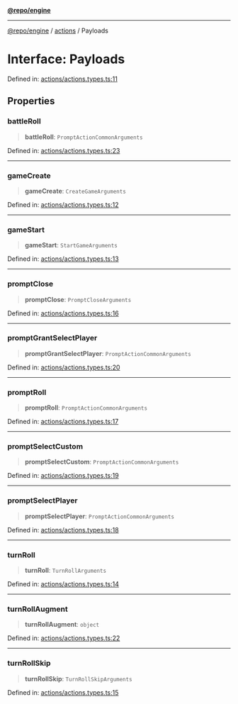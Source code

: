 [**@repo/engine**](../../README.md)

***

[@repo/engine](../../modules.md) / [actions](../README.md) / Payloads

# Interface: Payloads

Defined in: [actions/actions.types.ts:11](https://github.com/alexqguo/drinking-board-game-v3/blob/f4b30ce3bbff29fdc5168537ad19cad53cf85dbb/packages/engine/src/actions/actions.types.ts#L11)

## Properties

### battleRoll

> **battleRoll**: `PromptActionCommonArguments`

Defined in: [actions/actions.types.ts:23](https://github.com/alexqguo/drinking-board-game-v3/blob/f4b30ce3bbff29fdc5168537ad19cad53cf85dbb/packages/engine/src/actions/actions.types.ts#L23)

***

### gameCreate

> **gameCreate**: `CreateGameArguments`

Defined in: [actions/actions.types.ts:12](https://github.com/alexqguo/drinking-board-game-v3/blob/f4b30ce3bbff29fdc5168537ad19cad53cf85dbb/packages/engine/src/actions/actions.types.ts#L12)

***

### gameStart

> **gameStart**: `StartGameArguments`

Defined in: [actions/actions.types.ts:13](https://github.com/alexqguo/drinking-board-game-v3/blob/f4b30ce3bbff29fdc5168537ad19cad53cf85dbb/packages/engine/src/actions/actions.types.ts#L13)

***

### promptClose

> **promptClose**: `PromptCloseArguments`

Defined in: [actions/actions.types.ts:16](https://github.com/alexqguo/drinking-board-game-v3/blob/f4b30ce3bbff29fdc5168537ad19cad53cf85dbb/packages/engine/src/actions/actions.types.ts#L16)

***

### promptGrantSelectPlayer

> **promptGrantSelectPlayer**: `PromptActionCommonArguments`

Defined in: [actions/actions.types.ts:20](https://github.com/alexqguo/drinking-board-game-v3/blob/f4b30ce3bbff29fdc5168537ad19cad53cf85dbb/packages/engine/src/actions/actions.types.ts#L20)

***

### promptRoll

> **promptRoll**: `PromptActionCommonArguments`

Defined in: [actions/actions.types.ts:17](https://github.com/alexqguo/drinking-board-game-v3/blob/f4b30ce3bbff29fdc5168537ad19cad53cf85dbb/packages/engine/src/actions/actions.types.ts#L17)

***

### promptSelectCustom

> **promptSelectCustom**: `PromptActionCommonArguments`

Defined in: [actions/actions.types.ts:19](https://github.com/alexqguo/drinking-board-game-v3/blob/f4b30ce3bbff29fdc5168537ad19cad53cf85dbb/packages/engine/src/actions/actions.types.ts#L19)

***

### promptSelectPlayer

> **promptSelectPlayer**: `PromptActionCommonArguments`

Defined in: [actions/actions.types.ts:18](https://github.com/alexqguo/drinking-board-game-v3/blob/f4b30ce3bbff29fdc5168537ad19cad53cf85dbb/packages/engine/src/actions/actions.types.ts#L18)

***

### turnRoll

> **turnRoll**: `TurnRollArguments`

Defined in: [actions/actions.types.ts:14](https://github.com/alexqguo/drinking-board-game-v3/blob/f4b30ce3bbff29fdc5168537ad19cad53cf85dbb/packages/engine/src/actions/actions.types.ts#L14)

***

### turnRollAugment

> **turnRollAugment**: `object`

Defined in: [actions/actions.types.ts:22](https://github.com/alexqguo/drinking-board-game-v3/blob/f4b30ce3bbff29fdc5168537ad19cad53cf85dbb/packages/engine/src/actions/actions.types.ts#L22)

***

### turnRollSkip

> **turnRollSkip**: `TurnRollSkipArguments`

Defined in: [actions/actions.types.ts:15](https://github.com/alexqguo/drinking-board-game-v3/blob/f4b30ce3bbff29fdc5168537ad19cad53cf85dbb/packages/engine/src/actions/actions.types.ts#L15)
